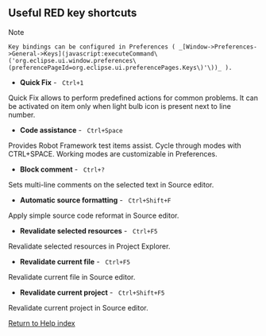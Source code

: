 ## Useful RED key shortcuts

Note

    Key bindings can be configured in Preferences ( _[Window->Preferences->General->Keys](javascript:executeCommand\('org.eclipse.ui.window.preferences\(preferencePageId=org.eclipse.ui.preferencePages.Keys\)'\))_ ).

  * **Quick Fix** \- ` Ctrl+1`

Quick Fix allows to perform predefined actions for common problems. It can be
activated on item only when light bulb icon is present next to line number.

  * **Code assistance** \- ` Ctrl+Space`

Provides Robot Framework test items assist. Cycle through modes with
CTRL+SPACE. Working modes are customizable in Preferences.

  * **Block comment** \- ` Ctrl+?`

Sets multi-line comments on the selected text in Source editor.

  * **Automatic source formatting** \- ` Ctrl+Shift+F`

Apply simple source code reformat in Source editor.

  * **Revalidate selected resources** \- ` Ctrl+F5`

Revalidate selected resources in Project Explorer.

  * **Revalidate current file** \- ` Ctrl+F5`

Revalidate current file in Source editor.

  * **Revalidate current project** \- ` Ctrl+Shift+F5`

Revalidate current project in Source editor.

[Return to Help index](http://nokia.github.io/RED/help/)
